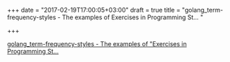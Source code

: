 +++
date = "2017-02-19T17:00:05+03:00"
draft = true
title = "golang_term-frequency-styles - The examples of Exercises in Programming St... "

+++

<p><a href="https://t.co/mUwdDKBBE2">golang_term-frequency-styles - The examples of "Exercises in Programming St... </a></p>
